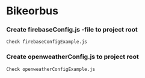 ﻿# Bikeorbus


### Create firebaseConfig.js -file to project root
    Check firebaseConfigExample.js

### Create openweatherConfig.js to project root
    Check openweatherConfigExample.js
